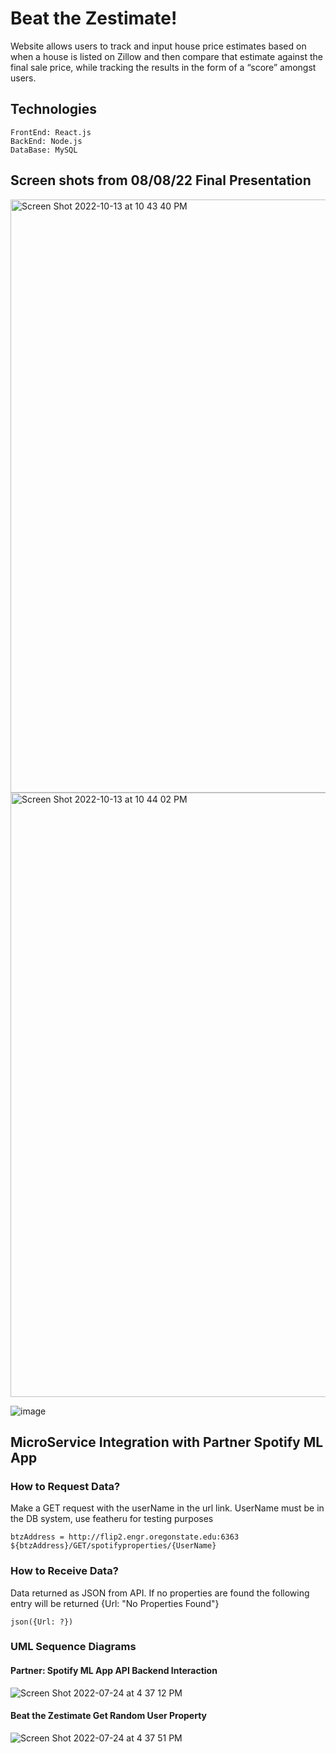 # Beat the Zestimate!

Website allows users to track and input house price estimates based on when a house is listed on Zillow and then compare that estimate against the final sale price, while tracking the results in the form of a “score” amongst users.



## Technologies
```
FrontEnd: React.js
BackEnd: Node.js
DataBase: MySQL
```

## Screen shots from 08/08/22 Final Presentation

<img width="949" alt="Screen Shot 2022-10-13 at 10 43 40 PM" src="https://user-images.githubusercontent.com/71615880/195750537-fe3e5a64-3115-42fd-94f5-240a5b8ae2f0.png">

<img width="967" alt="Screen Shot 2022-10-13 at 10 44 02 PM" src="https://user-images.githubusercontent.com/71615880/195750606-684f32e2-49f1-474c-ac68-8d546d2e51ed.png">

![image](https://user-images.githubusercontent.com/71615880/195750638-caaafdd1-1d06-4286-8f54-7f7d234adfaf.png)

## MicroService Integration with Partner Spotify ML App

### How to Request Data?

Make a GET request with the userName in the url link. UserName must be in the DB system, use featheru for testing purposes

```
btzAddress = http://flip2.engr.oregonstate.edu:6363
${btzAddress}/GET/spotifyproperties/{UserName}
```

### How to Receive Data?

Data returned as JSON from API. If no properties are found the following entry will be returned {Url: "No Properties Found"}

```
json({Url: ?})
```

###  UML Sequence Diagrams

#### Partner: Spotify ML App API Backend Interaction

![Screen Shot 2022-07-24 at 4 37 12 PM](https://user-images.githubusercontent.com/71615880/180664941-9a7fb295-1893-4bc2-b613-27ecbd671a51.png)


#### Beat the Zestimate Get Random User Property

![Screen Shot 2022-07-24 at 4 37 51 PM](https://user-images.githubusercontent.com/71615880/180664969-afc28b2a-09ca-40d0-ae24-f082010babbe.png)


